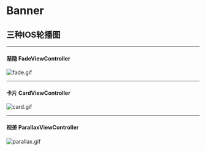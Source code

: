 # Banner

## 三种IOS轮播图

***
#### 渐隐 FadeViewController

![fade.gif](http://upload-images.jianshu.io/upload_images/3893609-e4f794250997f574.gif?imageMogr2/auto-orient/strip%7CimageView2/2/w/1240)

***
#### 卡片 CardViewController

![card.gif](http://upload-images.jianshu.io/upload_images/3893609-e63d485db10e89e7.gif?imageMogr2/auto-orient/strip%7CimageView2/2/w/1240)

***
#### 视差 ParallaxViewController

![parallax.gif](http://upload-images.jianshu.io/upload_images/3893609-94898838735070b3.gif?imageMogr2/auto-orient/strip%7CimageView2/2/w/1240)
